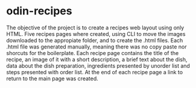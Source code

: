 # odin-recipes
The objective of the project is to create a recipes web layout using only HTML.
Five recipes pages where created, using CLI to move the images downloaded to the appropiate folder,
and to create the .html files.
Each .html file was generated manually, meaning there was no copy paste nor shorcuts for the boilerplate.
Each recipe page contains the title of the recipe, an image of it with a short description, a brief text
about the dish, data about the dish preparation, ingredients presented by unorder list and steps presented
with order list. At the end of each recipe page a link to return to the main page was created.